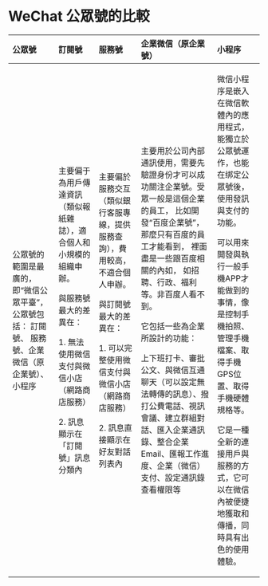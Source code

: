 # WeChat 公眾號的比較



<table>
  <thead>
    <tr>
      <th style="text-align:left">公眾號</th>
      <th style="text-align:left">訂閱號</th>
      <th style="text-align:left">服務號</th>
      <th style="text-align:left">企業微信（原企業號）</th>
      <th style="text-align:left">小程序</th>
    </tr>
  </thead>
  <tbody>
    <tr>
      <td style="text-align:left">公眾號的範圍是最廣的， 即“微信公眾平臺”，公眾號包括： 訂閱號、 服務號、企業微信（原企業號）、小程序</td>
      <td style="text-align:left">
        <p>主要偏于為用戶傳達資訊（類似報紙雜誌），適合個人和小規模的組織申辦。</p>
        <p>與服務號最大的差異在：</p>
        <p>1. 無法使用微信支付與微信小店（網路商店服務）</p>
        <p>2. 訊息顯示在「訂閱號」訊息分類內</p>
      </td>
      <td style="text-align:left">
        <p>主要偏於服務交互（類似銀行客服專線，提供服務查詢），費用較高，不適合個人申辦。</p>
        <p>與訂閱號最大的差異在：</p>
        <p>1. 可以完整使用微信支付與微信小店（網路商店服務）</p>
        <p>2. 訊息直接顯示在好友對話列表內</p>
      </td>
      <td style="text-align:left">
        <p>主要用於公司內部通訊使用，需要先驗證身份才可以成功關注企業號。受眾一般是這個企業的員工， 比如開發“百度企業號”， 那麼只有百度的員工才能看到，
          裡面盡是一些跟百度相關的內如， 如招聘、行政、福利等。非百度人看不到。</p>
        <p>它包括一些為企業所設計的功能：</p>
        <p>上下班打卡、審批公文、與微信互通聊天（可以設定無法轉傳的訊息）、撥打公費電話、視訊會議、建立群組對話、匯入企業通訊錄、整合企業Email、匯報工作進度、企業（微信）支付、設定通訊錄查看權限等</p>
      </td>
      <td style="text-align:left">
        <p>微信小程序是嵌入在微信軟體內的應用程式，能獨立於公眾號運作，也能在绑定公眾號後，使用發訊與支付的功能。</p>
        <p>可以用來開發與執行一般手機APP才能做到的事情，像是控制手機拍照、管理手機檔案、取得手機GPS位置、取得手機硬體規格等。</p>
        <p>它是一種全新的連接用戶與服務的方式，它可以在微信內被便捷地獲取和傳播，同時具有出色的使用體驗。</p>
      </td>
    </tr>
  </tbody>
</table>